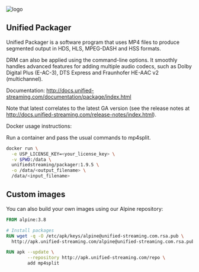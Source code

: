 ![logo](https://raw.githubusercontent.com/unifiedstreaming/origin/master/unifiedstreaming-logo-black.png)

Unified Packager
------------------------------
Unified Packager is a software program that uses MP4 files to produce segmented output in HDS, HLS, MPEG-DASH and HSS formats. 

DRM can also be applied using the command-line options. It smoothly handles advanced features for adding multiple audio codecs, such as Dolby Digital Plus (E-AC-3), DTS Express and Fraunhofer HE-AAC v2 (multichannel).

Documentation:
http://docs.unified-streaming.com/documentation/package/index.html

Note that latest correlates to the latest GA version (see the release notes at http://docs.unified-streaming.com/release-notes/index.html).

Docker usage instructions:

Run a container and pass the usual commands to mp4split.

```bash
docker run \
  -e USP_LICENSE_KEY=<your_license_key> \
  -v $PWD:/data \
  unifiedstreaming/packager:1.9.5 \
  -o /data/<output_filename> \
  /data/<input_filename>
```

Custom images
------------------
You can also build your own images using our Alpine repository:

```Dockerfile
FROM alpine:3.8

# Install packages
RUN wget -q -O /etc/apk/keys/alpine@unified-streaming.com.rsa.pub \
  http://apk.unified-streaming.com/alpine@unified-streaming.com.rsa.pub

RUN apk --update \
        --repository http://apk.unified-streaming.com/repo \
        add mp4split
```
